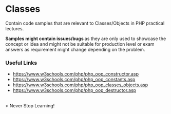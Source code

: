 # Classes
Contain code samples that are relevant to Classes/Objects in PHP practical lectures.

<b>Samples might contain issues/bugs </b> as they are only used to showcase the concept or idea and might not be suitable for production level or exam answers as requirement might change depending on the problem.

### Useful Links
- https://www.w3schools.com/php/php_oop_constructor.asp
- https://www.w3schools.com/php/php_oop_constants.asp
- https://www.w3schools.com/php/php_oop_classes_objects.asp
- https://www.w3schools.com/php/php_oop_destructor.asp

<br>
> Never Stop Learning!
